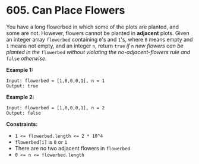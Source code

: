 # 605. Can Place Flowers
You have a long flowerbed in which some of the plots are planted, and some are not. However, flowers cannot be planted in **adjacent** plots. Given an integer array `flowerbed` containing `0`'s and `1`'s, where `0` means empty and `1` means not empty, and an integer `n`, return `true` *if* `n` *new flowers can be planted in the* `flowerbed` *without violating the no-adjacent-flowers rule and* `false` *otherwise*.

**Example 1:**
```
Input: flowerbed = [1,0,0,0,1], n = 1
Output: true
```

**Example 2:**
```
Input: flowerbed = [1,0,0,0,1], n = 2
Output: false
```

**Constraints:**
- `1 <= flowerbed.length <= 2 * 10^4`
- `flowerbed[i]` is `0` or `1`
- There are no two adjacent flowers in `flowerbed`
- `0 <= n <= flowerbed.length`